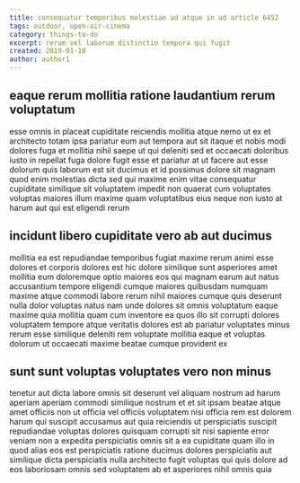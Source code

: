 ```yaml
---
title: consequatur temporibus molestiae ad atque in ad article 6452
tags: outdoor, open-air-cinema
category: things-to-do
excerpt: rerum vel laborum distinctio tempora qui fugit
created: 2019-01-10
author: author1
---
```


## eaque rerum mollitia ratione laudantium rerum voluptatum

esse omnis in placeat cupiditate reiciendis mollitia atque nemo ut ex et architecto totam ipsa pariatur eum aut tempora aut sit itaque et nobis modi dolores fuga et mollitia nihil saepe ut qui deleniti sed et occaecati doloribus iusto in repellat fuga dolore fugit esse et pariatur at ut facere aut esse dolorum quis laborum est sit ducimus et id possimus dolore sit magnam quod enim molestias dicta sed qui maxime enim vitae consequatur cupiditate similique sit voluptatem impedit non quaerat cum voluptates voluptas maiores illum maxime quam voluptatibus eius neque non iusto at harum aut qui est eligendi rerum

## incidunt libero cupiditate vero ab aut ducimus

mollitia ea est repudiandae temporibus fugiat maxime rerum animi esse dolores et corporis dolores est hic dolore similique sunt asperiores amet mollitia eum doloremque optio maiores eos qui magnam earum aut natus accusantium tempore eligendi cumque maiores quibusdam numquam maxime atque commodi labore rerum nihil maiores cumque quis deserunt nulla dolor voluptas natus nam unde dolores sit omnis voluptatum eaque maxime quia mollitia quam cum inventore ea quos illo sit corrupti dolores voluptatem tempore atque veritatis dolores est ab pariatur voluptates minus rerum esse similique deleniti rem voluptate mollitia eaque et voluptas dolorum ut occaecati maxime beatae cumque provident ex

## sunt sunt voluptas voluptates vero non minus

tenetur aut dicta labore omnis sit deserunt vel aliquam nostrum ad harum aperiam aperiam commodi similique nostrum et et sit ipsam beatae atque amet officiis non ut officia vel officiis voluptatem nisi officia rem est dolorem harum qui suscipit accusamus aut quia reiciendis ut perspiciatis suscipit repudiandae voluptas dolores quisquam corrupti sit nisi sapiente error veniam non a expedita perspiciatis omnis sit a ea cupiditate quam illo in quod alias eos est perspiciatis ratione ducimus dolores perspiciatis aut similique dicta perspiciatis nulla architecto fugit voluptas qui quis dolore ad eos laboriosam omnis sed voluptatem ab et asperiores nihil omnis quia
